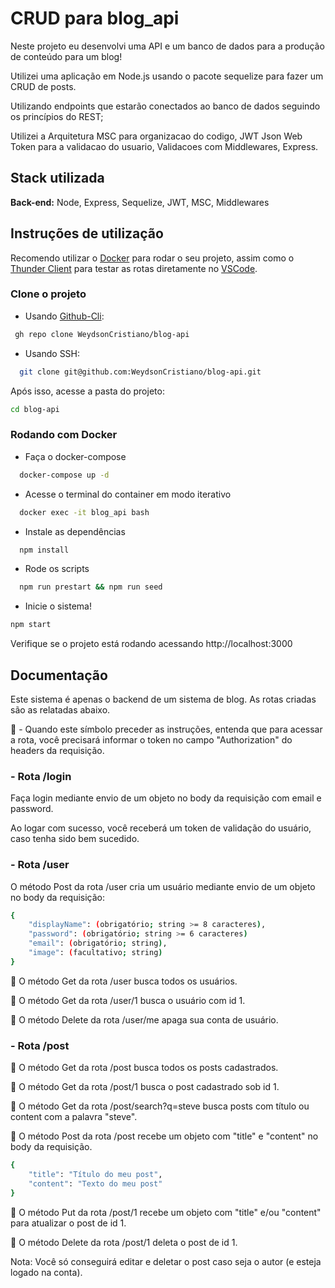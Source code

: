 
# CRUD para blog_api

Neste projeto eu desenvolvi uma API e um banco de dados para a produção de conteúdo para um blog!

Utilizei uma aplicação em Node.js usando o pacote sequelize para fazer um CRUD de posts.

Utilizando endpoints que estarão conectados ao banco de dados seguindo os princípios do REST;

Utilizei a Arquitetura MSC para organizacao do codigo, JWT Json Web Token para a validacao do usuario, Validacoes com Middlewares, Express.



## Stack utilizada

**Back-end:** Node, Express, Sequelize, JWT, MSC, Middlewares


## Instruções de utilização

Recomendo utilizar o [Docker](https://www.docker.com/) para rodar o seu projeto, assim como o [Thunder Client](https://marketplace.visualstudio.com/items?itemName=rangav.vscode-thunder-client) para testar as rotas diretamente no [VSCode](http://vscode.dev).

### Clone o projeto

- Usando [Github-Cli](https://cli.github.com/):
```bash
 gh repo clone WeydsonCristiano/blog-api
```
- Usando SSH:
```bash
  git clone git@github.com:WeydsonCristiano/blog-api.git
```
Após isso, acesse a pasta do projeto:
```bash
cd blog-api
```

### Rodando com Docker

- Faça o docker-compose
```bash
  docker-compose up -d
```

- Acesse o terminal do container em modo iterativo

```bash
  docker exec -it blog_api bash
```

- Instale as dependências

```bash
  npm install
```

- Rode os scripts

```bash
  npm run prestart && npm run seed
```

- Inicie o sistema!
```bash
npm start
```

Verifique se o projeto está rodando acessando http://localhost:3000
## Documentação

Este sistema é apenas o backend de um sistema de blog. As rotas criadas são as relatadas abaixo.

🔑 - Quando este símbolo preceder as instruções, entenda que para acessar a rota, você precisará informar o token no campo "Authorization" do headers da requisição.

### - Rota /login
Faça login mediante envio de um objeto no body da requisição com email e password.

Ao logar com sucesso, você receberá um token de validação do usuário, caso tenha sido bem sucedido.

### - Rota /user
O método Post da rota /user cria um usuário mediante envio de um objeto no body da requisição:
```bash
{
    "displayName": (obrigatório; string >= 8 caracteres),
    "password": (obrigatório; string >= 6 caracteres)
    "email": (obrigatório; string),
    "image": (facultativo; string)
}
```

🔑 O método Get da rota /user busca todos os usuários.

🔑 O método Get da rota /user/1 busca o usuário com id 1.

🔑 O método Delete da rota /user/me apaga sua conta de usuário.

### - Rota /post
🔑 O método Get da rota /post busca todos os posts cadastrados.

🔑 O método Get da rota /post/1 busca o post cadastrado sob id 1.

🔑 O método Get da rota /post/search?q=steve busca posts com título ou content com a palavra "steve".

🔑 O método Post da rota /post recebe um objeto com "title" e "content" no body da requisição.

```bash
{
    "title": "Título do meu post",
    "content": "Texto do meu post"
}
```

🔑 O método Put da rota /post/1 recebe um objeto com "title" e/ou "content" para atualizar o post de id 1.

🔑 O método Delete da rota /post/1 deleta o post de id 1.

Nota: Você só conseguirá editar e deletar o post caso seja o autor (e esteja logado na conta).